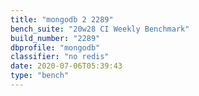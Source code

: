 ```yaml
---
title: "mongodb 2 2289"
bench_suite: "20w28 CI Weekly Benchmark"
build_number: "2289"
dbprofile: "mongodb"
classifier: "no redis"
date: 2020-07-06T05:39:43
type: "bench"
---
```

